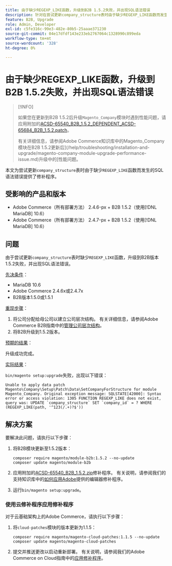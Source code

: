 ```yaml
---
title: 由于缺少REGEXP_LIKE函数，升级到B2B 1.5.2失败，并出现SQL语法错误
description: 针对在尝试更新company_structure表时由于缺少REGEXP_LIKE函数而发生SQL语法错误的问题，本文提供了一个修补程序。
feature: B2B, Upgrade
role: Admin, Developer
exl-id: c5fe316c-99e3-482e-80b5-25aaae371230
source-git-commit: 04e17dfdf143e233eb2767064c1328990c899eda
workflow-type: tm+mt
source-wordcount: '328'
ht-degree: 0%

---
```


# 由于缺少REGEXP_LIKE函数，升级到B2B 1.5.2失败，并出现SQL语法错误

>[!INFO]
>
>如果您在更新到B2B 1.5.2后升级`Magento_Company`模块时遇到性能问题，请应用附加的[ACSD-65540_B2B_1.5.2_DEPENDENT_ACSD-65684_B2B_1.5.2.patch](assets/ACSD-65540_B2B_1.5.2_DEPENDENT_ACSD-65684_B2B_1.5.2.patch.zip)。
>
>有关详细信息，请参阅Adobe Commerce知识库中的Magento_Company模块在B2B 1.5.2更新后](/help/troubleshooting/installation-and-upgrade/magento-company-module-upgrade-performance-issue.md)升级中的[性能问题。

本文为尝试更新`company_structure`表时由于缺少`REGEXP_LIKE`函数而发生的SQL语法错误提供了修补程序。

## 受影响的产品和版本

* Adobe Commerce（所有部署方法） 2.4.6-px + B2B 1.5.2（使用[!DNL MariaDB] 10.6）
* Adobe Commerce（所有部署方法） 2.4.7-px + B2B 1.5.2（使用[!DNL MariaDB] 10.6）

## 问题

由于尝试更新`company_structure`表时缺少`REGEXP_LIKE`函数，升级到B2B版本1.5.2失败，并出现SQL语法错误。

<u>先决条件</u>：

* MariaDB 10.6
* Adobe Commerce 2.4.6x或2.4.7x
* B2B版本1.5.0或1.5.1

<u>重现步骤</u>：

1. 将公司分配给母公司以建立公司层次结构。 有关详细信息，请参阅Adobe Commerce B2B指南中的[管理公司层次结构](https://experienceleague.adobe.com/en/docs/commerce-admin/b2b/company-management/manage-company-hierarchy)。
1. 将B2B升级到1.5.2版本。

<u>预期的结果</u>：

升级成功完成。

<u>实际结果</u>：

`bin/magento setup:upgrade`失败，出现以下错误：

```
Unable to apply data patch Magento\Company\Setup\Patch\Data\SetCompanyForStructure for module Magento_Company. Original exception message: SQLSTATE[42000]: Syntax error or access violation: 1305 FUNCTION REGEXP_LIKE does not exist, query was: UPDATE `company_structure` SET `company_id` = ? WHERE (REGEXP_LIKE(path, '^123(/.+)?$'))
```

## 解决方案

要解决此问题，请执行以下步骤：

1. 将B2B模块更新至1.5.2版本：

   ```
   composer require magento/module-b2b:1.5.2 --no-update
   composer update magento/module-b2b
   ```

1. 应用附加的[ACSD-65540_B2B_1.5.2.zip](assets/ACSD-65540_B2B_1.5.2.zip)修补程序。 有关说明，请参阅我们的支持知识库中的[如何应用Adobe](/help/how-to/general/how-to-apply-a-composer-patch-provided-by-magento.md)提供的编辑器修补程序。
1. 运行`bin/magento setup:upgrade`。

### 使用云修补程序应用修补程序

对于云基础架构上的Adobe Commerce，请执行以下步骤：

1. 将`cloud-patches`模块的版本更新为1.1.5：

   ```
   composer require magento/magento-cloud-patches:1.1.5 --no-update
   composer update magento/magento-cloud-patches
   ```

1. 提交并推送更改以启动重新部署。 有关说明，请参阅我们的Adobe Commerce on Cloud指南中的[应用修补程序](https://experienceleague.adobe.com/en/docs/commerce-on-cloud/user-guide/develop/upgrade/apply-patches)。
